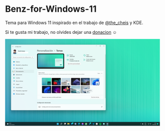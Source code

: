 # Benz-for-Windows-11
Tema para Windows 11 inspirado en el trabajo de [@the_cheis](https://twitter.com/the_cheis) y KDE.

Si te gusta mi trabajo, no olvides dejar una [donacion](https://www.paypal.com/paypalme/mcder3) ☺️

![screenshot](https://github.com/mcder3/Benz-for-Windows-11/blob/main/screenshot/0.png?raw=true)
